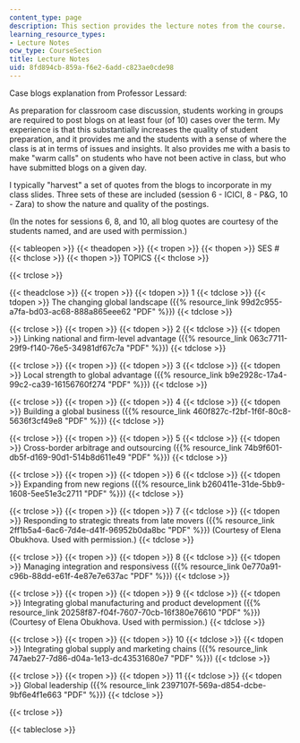 ```yaml
---
content_type: page
description: This section provides the lecture notes from the course.
learning_resource_types:
- Lecture Notes
ocw_type: CourseSection
title: Lecture Notes
uid: 8fd894cb-859a-f6e2-6add-c823ae0cde98
---
```


Case blogs explanation from Professor Lessard:

As preparation for classroom case discussion, students working in groups are required to post blogs on at least four (of 10) cases over the term. My experience is that this substantially increases the quality of student preparation, and it provides me and the students with a sense of where the class is at in terms of issues and insights. It also provides me with a basis to make "warm calls" on students who have not been active in class, but who have submitted blogs on a given day.

I typically "harvest" a set of quotes from the blogs to incorporate in my class slides. Three sets of these are included (session 6 - ICICI, 8 - P&G, 10 - Zara) to show the nature and quality of the postings.

(In the notes for sessions 6, 8, and 10, all blog quotes are courtesy of the students named, and are used with permission.)

{{< tableopen >}}
{{< theadopen >}}
{{< tropen >}}
{{< thopen >}}
SES #
{{< thclose >}}
{{< thopen >}}
TOPICS
{{< thclose >}}

{{< trclose >}}

{{< theadclose >}}
{{< tropen >}}
{{< tdopen >}}
1
{{< tdclose >}}
{{< tdopen >}}
The changing global landscape ({{% resource_link 99d2c955-a7fa-bd03-ac68-888a865eee62 "PDF" %}})
{{< tdclose >}}

{{< trclose >}}
{{< tropen >}}
{{< tdopen >}}
2
{{< tdclose >}}
{{< tdopen >}}
Linking national and firm-level advantage ({{% resource_link 063c7711-29f9-f140-76e5-34981df67c7a "PDF" %}})
{{< tdclose >}}

{{< trclose >}}
{{< tropen >}}
{{< tdopen >}}
3
{{< tdclose >}}
{{< tdopen >}}
Local strength to global advantage ({{% resource_link b9e2928c-17a4-99c2-ca39-16156760f274 "PDF" %}})
{{< tdclose >}}

{{< trclose >}}
{{< tropen >}}
{{< tdopen >}}
4
{{< tdclose >}}
{{< tdopen >}}
Building a global business ({{% resource_link 460f827c-f2bf-1f6f-80c8-5636f3cf49e8 "PDF" %}})
{{< tdclose >}}

{{< trclose >}}
{{< tropen >}}
{{< tdopen >}}
5
{{< tdclose >}}
{{< tdopen >}}
Cross-border arbitrage and outsourcing ({{% resource_link 74b9f601-db5f-d169-90d1-514b8d611e49 "PDF" %}})
{{< tdclose >}}

{{< trclose >}}
{{< tropen >}}
{{< tdopen >}}
6
{{< tdclose >}}
{{< tdopen >}}
Expanding from new regions ({{% resource_link b260411e-31de-5bb9-1608-5ee51e3c2711 "PDF" %}})
{{< tdclose >}}

{{< trclose >}}
{{< tropen >}}
{{< tdopen >}}
7
{{< tdclose >}}
{{< tdopen >}}
Responding to strategic threats from late movers ({{% resource_link 2ff1b5a4-6ac6-7d4e-d41f-96952b0da8bc "PDF" %}}) (Courtesy of Elena Obukhova. Used with permission.)
{{< tdclose >}}

{{< trclose >}}
{{< tropen >}}
{{< tdopen >}}
8
{{< tdclose >}}
{{< tdopen >}}
Managing integration and responsivess ({{% resource_link 0e770a91-c96b-88dd-e61f-4e87e7e637ac "PDF" %}})
{{< tdclose >}}

{{< trclose >}}
{{< tropen >}}
{{< tdopen >}}
9
{{< tdclose >}}
{{< tdopen >}}
Integrating global manufacturing and product development ({{% resource_link 20258f87-f04f-7607-70cb-16f380e76610 "PDF" %}}) (Courtesy of Elena Obukhova. Used with permission.)
{{< tdclose >}}

{{< trclose >}}
{{< tropen >}}
{{< tdopen >}}
10
{{< tdclose >}}
{{< tdopen >}}
Integrating global supply and marketing chains ({{% resource_link 747aeb27-7d86-d04a-1e13-dc43531680e7 "PDF" %}})
{{< tdclose >}}

{{< trclose >}}
{{< tropen >}}
{{< tdopen >}}
11
{{< tdclose >}}
{{< tdopen >}}
Global leadership ({{% resource_link 2397107f-569a-d854-dcbe-9bf6e4f1e663 "PDF" %}})
{{< tdclose >}}

{{< trclose >}}

{{< tableclose >}}